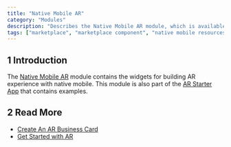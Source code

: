 ```yaml
---
title: "Native Mobile AR"
category: "Modules"
description: "Describes the Native Mobile AR module, which is available in the Mendix Marketplace."
tags: ["marketplace", "marketplace component", "native mobile resources", "platform support"]
---
```


## 1 Introduction

The [Native Mobile AR](https://marketplace.mendix.com/link/component/117209) module contains the widgets for building AR experience with native mobile. This module is also part of the [AR Starter App](https://marketplace.mendix.com/link/component/117211) that contains examples.

## 2 Read More

* [Create An AR Business Card](/howto/mobile/how-to-ar-business-card)
* [Get Started with AR](/howto/mobile/how-to-ar-simple-cube)
